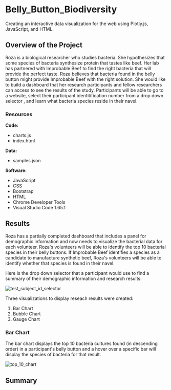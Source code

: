 # Belly_Button_Biodiversity
Creating an interactive data visualization for the web using Plotly.js, JavaScript, and HTML.

## Overview of the Project
Roza is a biological researcher who studies bacteria.  She hypothesizes that some species of bacteria synthesize protein that tastes like beef.  Her lab has partnered with Improbable Beef to find the right bacteria that will provide the perfect taste.  Roza believes that bacteria found in the belly button might provide Improbable Beef with the right solution.  She would like to build a dashboard that her research participants and fellow researchers can access to see the results of the study.  Participants will be able to go to a website, select their participant idenfitification number from a drop down selector , and learn what bacteria species reside in their navel.

### Resources
**Code:**
* charts.js
* index.html

**Data:**
* samples.json

**Software:**
* JavaScript
* CSS
* Bootstrap
* HTML
* Chrome Developer Tools
* Visual Studio Code 1.65.1

## Results
Roza has a partially completed dashboard that includes a panel for demographic information and now needs to visualize the bacterial data for each volunteer. Roza's volunteers will be able to identify the top 10 bacterial species in their belly buttons. If Improbable Beef identifies a species as a candidate to manufacture synthetic beef, Roza's volunteers will be able to identify whether that species is found in their navel.

Here is the drop down selector that a participant would use to find a summary of their demographic information and research results:

![test_subject_id_selector](https://user-images.githubusercontent.com/94148420/158081086-2c71714e-96df-4f7e-ae89-21f8fea40425.PNG)

Three visualizations to display reseach results were created:
1. Bar Chart
2. Bubble Chart
3. Gauge Chart

### Bar Chart
The bar chart displays the top 10 bacteria cultures found (in descending order) in a participant's belly button and a hover over a specific bar will display the species of bacteria for that result.

![top_10_chart](https://user-images.githubusercontent.com/94148420/158081466-b4f4defe-c700-457c-adfe-c489adb74e40.PNG)




## Summary
